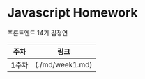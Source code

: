 # Javascript Homework

프론트엔드 14기 김정연

| 주차  | 링크            |
| ----- | --------------- |
| 1주차 | (./md/week1.md) |
